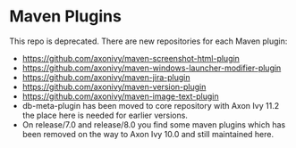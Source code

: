 # Maven Plugins

This repo is deprecated. There are new repositories for each Maven plugin:

- https://github.com/axonivy/maven-screenshot-html-plugin
- https://github.com/axonivy/maven-windows-launcher-modifier-plugin
- https://github.com/axonivy/maven-jira-plugin
- https://github.com/axonivy/maven-version-plugin
- https://github.com/axonivy/maven-image-text-plugin
- db-meta-plugin has been moved to core repository with Axon Ivy 11.2 the place here is needed for earlier versions.
- On release/7.0 and release/8.0 you find some maven plugins which has been removed on the way to Axon Ivy 10.0 and still maintained here.

